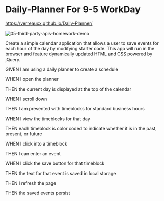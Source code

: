 # Daily-Planner For 9-5 WorkDay
https://verreauxx.github.io/Daily-Planner/

![05-third-party-apis-homework-demo](https://user-images.githubusercontent.com/101163927/167279216-1a2bb07c-b2db-4c7d-84e1-a70b45f61bc8.gif)

Create a simple calendar application that allows a user to save events for each hour of the day by modifying starter code. This app will run in the browser and feature dynamically updated HTML and CSS powered by jQuery.

GIVEN I am using a daily planner to create a schedule

WHEN I open the planner

THEN the current day is displayed at the top of the calendar

WHEN I scroll down

THEN I am presented with timeblocks for standard business hours

WHEN I view the timeblocks for that day

THEN each timeblock is color coded to indicate whether it is in the past, present, or future

WHEN I click into a timeblock

THEN I can enter an event

WHEN I click the save button for that timeblock

THEN the text for that event is saved in local storage

THEN I refresh the page

THEN the saved events persist
